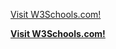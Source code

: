 <a href="file:///C:/muyomba/muyomba.html">Visit W3Schools.com!</a><b><b>
<b><P><a href="file:///C:/muyomba/new%202.html">Visit W3Schools.com!</a>
